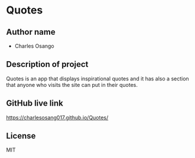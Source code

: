 # Quotes

## Author name

* Charles Osango

## Description of project

Quotes is an app that displays inspirational quotes and it has also a section that anyone who visits the site can put in their quotes.


## GitHub live link

https://charlesosang017.github.io/Quotes/

## License
MIT

